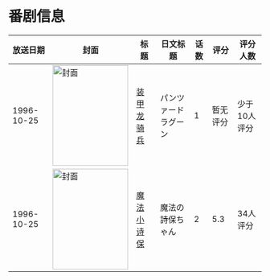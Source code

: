 # 番剧信息

|放送日期|封面|标题|日文标题|话数|评分|评分人数|
|---|---|---|---|---|---|---|
|1996-10-25|<img src="//lain.bgm.tv/pic/cover/c/46/fc/38433_po1ME.jpg" alt="封面" style="width:150px;height:200px;object-fit:cover;">|[装甲龙骑兵](https://bangumi.tv/subject/38433)|パンツァードラグーン|1|暂无评分|少于10人评分|
|1996-10-25|<img src="/img/no_icon_subject.png" alt="封面" style="width:150px;height:200px;object-fit:cover;">|[魔法小诗保](https://bangumi.tv/subject/67962)|魔法の詩保ちゃん|2|5.3|34人评分|
